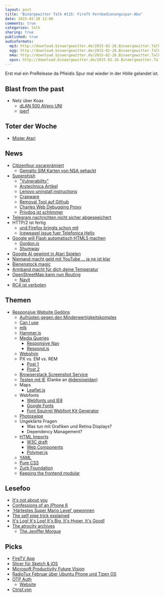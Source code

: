 ```yaml
---
layout: post
title: "Binärgewitter Talk #115: FireTV Fernbedienungsspar-Abo"
date: 2015-02-28 12:00
comments: true
categories: talk
sharing: true
published: true
audioformats:
  mp3: http://download.binaergewitter.de/2015-02-26.Binaergewitter.Talk.115.mp3
  ogg: http://download.binaergewitter.de/2015-02-26.Binaergewitter.Talk.115.ogg
  m4a: http://download.binaergewitter.de/2015-02-26.Binaergewitter.Talk.115.m4a
  opus: http://download.binaergewitter.de/2015-02-26.Binaergewitter.Talk.115.opus
---
```

Erst mal ein PreRelease da Pfleidis Spur mal wieder in der Hölle gelandet ist.

## Blast from the past

- Netz über Koax
    * [dLAN 500 AVpro UNI](http://www.amazon.de/gp/product/B0094M1RJ8/ref=as_li_tl?ie=UTF8&camp=1638&creative=19454&creativeASIN=B0094M1RJ8&linkCode=as2&tag=trektrip&linkId=O7UYXCRVO6HHUIXL )
    * [iperf]( https://iperf.fr/ )

## Toter der Woche

- [Mister Atari]( http://arstechnica.com/gaming/2015/02/obituary-gaming-pioneer-steve-bristow-helped-design-tank-breakout/ )

## News

- [Citizenfour oscarprämiert]( https://netzpolitik.org/2015/snowden-doku-citizenfour-oscarpraemiert-und-frei-im-netz/ )
   * [Gemalto SIM Karten von NSA gehackt]( http://www.heise.de/newsticker/meldung/Geheimdienste-unterwandern-SIM-und-Kreditkarten-2555685.html )
- [Superphish]( http://blog.erratasec.com/2015/02/extracting-superfish-certificate.html#.VO8xk1OG9AU )
    * ["Vulnerability"]( http://support.lenovo.com/en/product_security/superfish )
    * [Arstechnica Artikel]( http://arstechnica.com/security/2015/02/lenovo-pcs-ship-with-man-in-the-middle-adware-that-breaks-https-connections/ )
    * [Lenovo uninstall instructions]( http://support.lenovo.com/en/product_security/superfish_uninstall )
    * [Crapware]( http://www.zeit.de/digital/internet/2015-02/superfish-lenovo-geschaeftsmodell-crapware )
    * [Removal Tool auf Github]( https://github.com/lenovo-inc/superfishremoval )
    * [Charles Web Debugging Proxy]( http://www.charlesproxy.com/ )
    * [Privdog ist schlimmer]( https://blog.hboeck.de/archives/865-Software-Privdog-worse-than-Superfish.html )
- [Telegram nachrichten nicht sicher abgespeichert]( http://au.pcmag.com/opinion/28582/mobile-threat-monday-telegram-has-unencrypted-copi )
- HTTP/2 ist fertig
    * [und Firefox bringts schon mit]( http://www.heise.de/newsticker/meldung/Firefox-36-unterstuetzt-HTTP-2-2559156.html )
    * [Iceweasel issue fuer Telefonica Hello]( https://labs.parabola.nu/issues/677 )
- [Google will Flash automatisch HTML5 machen]( http://www.gulli.com/news/25668-google-will-flash-mit-automatischem-html5-wandler-abschaffen-2015-02-26 )
    * [Gordon.js]( https://github.com/tobytailor/gordon/wiki )
    * [Shumway]( https://github.com/mozilla/shumway )
- [Google AI gewinnt in Atari Spielen]( http://arstechnica.com/science/2015/02/ai-masters-49-atari-2600-games-without-instructions/ )
- [Niemand macht geld mit YouTube ... ja ne ist klar]( http://www.theregister.co.uk/2015/02/26/no_one_making_money_from_youtube_google_report_claims/ )
- [Bienenstock magic]( http://www.wired.com/2015/02/flow-hive/ )
- [Armband macht für dich deine Temperatur]( http://www.wired.com/2013/10/an-ingenious-wristband-that-keeps-your-body-at-the-perfect-temperature-no-ac-required/ )
- [OpenStreetMap kann nun Routing]( https://blog.openstreetmap.org/2015/02/16/routing-on-openstreetmap-org/ )
    * [Navit]( http://www.navit-project.org/ )
- [RC4 ist verboten](http://www.heise.de/newsticker/meldung/IETF-verbietet-RC4-Verschluesselung-in-TLS-2556520.html )


## Themen

- [Responsive Website Gedöns]( http://www.pfleiderer-floristik.de )
    * [Aufrüsten gegen den Minderwertigkeitskomplex]( http://praegnanz.de/weblog/tool-wettruesten-im-frontend )
    * [Can I use]( http://caniuse.com/ )
    * [mlk]( https://github.com/pfleidi/mlk )
    * [Hammer.js]( https://github.com/hammerjs/hammer.js/ )
    * [Media Queries]( https://developer.mozilla.org/en-US/docs/Web/Guide/CSS/Media_queries )
        - [Responsive Nav]( http://responsive-nav.com/ )
        - [Respond.js]( https://github.com/scottjehl/Respond )
    * [Webshim]( http://afarkas.github.io/webshim/demos/#Forms-forms )
    * PX vs. EM vs. REM
        - [Post 1]( https://j.eremy.net/confused-about-rem-and-em/ )
        - [Post 2]( http://designshack.net/articles/typography/whats-the-deal-with-em-and-rem/ )
    * [Browserstack Screenshot Service]( http://www.browserstack.com/screenshots )
    * [Testen mit IE]( https://msdn.microsoft.com/en-us/library/ie/dn255001%28v=vs.85%29.aspx ) (Danke an [@derpixeldan]( https://twitter.com/derpixeldan ))
    * Maps
        - [Leaflet.js]( http://leafletjs.com/ )
    * Webfonts
        - [Webfonts und IE8]( http://tatiyants.com/how-to-get-ie8-to-support-html5-tags-and-web-fonts/ )
        - [Google Fonts]( https://www.google.com/fonts )
        - [Font Squirrel Webfont Kit Generator]( http://www.fontsquirrel.com/tools/webfont-generator )
    * [Photoswipe]( http://photoswipe.com/ )
    * Ungeklärte Fragen
        - Was tun mit Grafiken und Retina Displays?
        - Dependency Management?
    * [HTML Imports]( http://www.html5rocks.com/en/tutorials/webcomponents/imports/ )
        - [W3C draft]( http://w3c.github.io/webcomponents/spec/imports/ )
        * [Web Components]( http://webcomponents.org/ )
        * [Polymer.js]( https://www.polymer-project.org/ )
    * [YAML](http://www.yaml.de/ )
    * [Pure CSS]( http://purecss.io/ )
    * [Zurb Foundation]( http://foundation.zurb.com/ )
    * [Keeping the frontend modular]( https://robots.thoughtbot.com/keeping-the-frontend-modular-with-bem )

## Lesefoo

- [It's not about you]( https://bearmetal.eu/theden/its-not-about-you/ )
- [Confessions of an iPhone 6]( http://www.imore.com/cautionary-tale-iphone-6 )
- ['Härtestes Super Mario Level' gewonnen]( http://kotaku.com/it-took-three-years-to-beat-the-hardest-super-mario-wor-1687517377 )
- [The self pipe trick explained]( http://www.sitepoint.com/the-self-pipe-trick-explained/ )
- [It's Log! It's Log! It's Big, It's Hyper, It's Good!]( http://opensourceconnections.com/blog/2015/02/04/its-log-its-log-its-big-its-hyper-its-good/ )
- [The atrocity archives]( http://amazon.de/dp/0441016685?tag=pfleidi-21 )
    * [The Jeniffer Morgue]( http://amazon.de/dp/0441018149?tag=pfleidi-21 )


## Picks

- [FireTV App](https://play.google.com/store/apps/details?id=com.amazon.storm.lightning.client.aosp )
- [Slicer für Sketch & iOS]( http://www.ryangomba.com/automatically-export-sketch-slices-xcode.html )
- [Microsoft Productivity Future Vision]( https://www.youtube.com/watch?v=w-tFdreZB94 )
- [RadioTux Februar über Ubuntu Phone und Tizen OS](http://www.radiotux.de/index.php?/archives/7994-RadioTux-Sendung-Februar-2015.html )
- [OTP Auth]( https://itunes.apple.com/us/app/otp-auth/id659877384?mt=8 )
   * [Website]( http://cooperrs.de/otpauth.html )
- [Ctrlsf.vim]( https://github.com/dyng/ctrlsf.vim )




